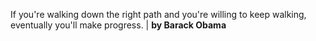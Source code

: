 If you're walking down the right path and you're willing to keep walking, eventually you'll make progress. | **by Barack Obama**